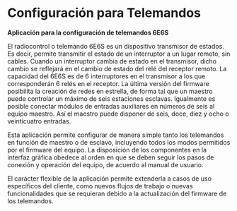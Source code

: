 # Configuración para Telemandos

__Aplicación para la configuración de telemandos 6E6S__


El radiocontrol o telemando 6E6S es un dispositivo transmisor de estados. Es decir, permite transmitir el estado de un interruptor a un lugar remoto, sin cables. Cuando un interruptor cambia de estado en el transmisor, dicho cambio se reflejará en el cambio de estado del relé del receptor remoto. La capacidad del 6E6S es de 6 interruptores en  el transmisor a los que corresponderán 6 relés en el receptor. La última versión del firmware posibilita la creación de redes en estrella, de forma tal que un maestro puede controlar un máximo de seis estaciones esclavas. Igualmente es posible conectar módulos de entradas auxiliares en números de seis al equipo maestro. Así el maestro puede disponer de seis, doce, diez y ocho o veinticuatro entradas.
         
Esta aplicación permite configurar de manera simple tanto los telemandos en función de maestro o de esclavo, incluyendo todos los modos permitidos por el firmware del equipo. La disposición de los componentes en la interfaz gráfica obedece al orden en que se deben seguir los pasos de conexión y operación del equipo, de acuerdo al manual de usuario.

El carácter flexible de la aplicación permite extenderla a casos de uso específicos del cliente, como nuevos flujos de trabajo o nuevas funcionalidades que se requieran debido a la actualización del firmware de los telemandos.

